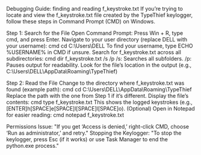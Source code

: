 
Debugging Guide: finding and reading f_keystroke.txt
If you’re trying to locate and view the f_keystroke.txt file created by the TypeThief keylogger, follow these steps in Command Prompt (CMD) on Windows.

Step 1: Search for the File
Open Command Prompt:
Press Win + R, type cmd, and press Enter.
Navigate to your user directory (replace DELL with your username):
cmd
cd C:\Users\DELL
To find your username, type ECHO %USERNAME% in CMD if unsure.
Search for f_keystroke.txt across all subdirectories:
cmd
dir f_keystroke.txt /s /p
/s: Searches all subfolders.
/p: Pauses output for readability.
Look for the file’s location in the output (e.g., C:\Users\DELL\AppData\Roaming\TypeThief)

Step 2: Read the File
Change to the directory where f_keystroke.txt was found (example path):
cmd
cd C:\Users\DELL\AppData\Roaming\TypeThief
Replace the path with the one from Step 1 if it’s different.
Display the file’s contents:
cmd
type f_keystroke.txt
This shows the logged keystrokes (e.g., [ENTER]h[SPACE]e[SPACE]l[SPACE]l[SPACE]o).
(Optional) Open in Notepad for easier reading:
cmd
notepad f_keystroke.txt

Permissions Issue:
"If you get ‘Access is denied,’ right-click CMD, choose ‘Run as administrator,’ and retry."
Stopping the Keylogger:
"To stop the keylogger, press Esc (if it works) or use Task Manager to end the python.exe process."
